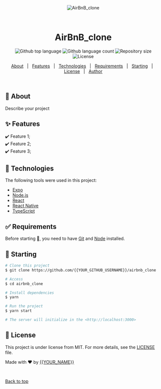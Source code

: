 <div align="center" id="top"> 
  <img src="./.github/app.gif" alt="AirBnB_clone" />

  &#xa0;

  <!-- <a href="https://airbnb_clone.netlify.app">Demo</a> -->
</div>

<h1 align="center">AirBnB_clone</h1>

<p align="center">
  <img alt="Github top language" src="https://img.shields.io/github/languages/top/{{YOUR_GITHUB_USERNAME}}/airbnb_clone?color=56BEB8">

  <img alt="Github language count" src="https://img.shields.io/github/languages/count/{{YOUR_GITHUB_USERNAME}}/airbnb_clone?color=56BEB8">

  <img alt="Repository size" src="https://img.shields.io/github/repo-size/{{YOUR_GITHUB_USERNAME}}/airbnb_clone?color=56BEB8">

  <img alt="License" src="https://img.shields.io/github/license/{{YOUR_GITHUB_USERNAME}}/airbnb_clone?color=56BEB8">

  <!-- <img alt="Github issues" src="https://img.shields.io/github/issues/{{YOUR_GITHUB_USERNAME}}/airbnb_clone?color=56BEB8" /> -->

  <!-- <img alt="Github forks" src="https://img.shields.io/github/forks/{{YOUR_GITHUB_USERNAME}}/airbnb_clone?color=56BEB8" /> -->

  <!-- <img alt="Github stars" src="https://img.shields.io/github/stars/{{YOUR_GITHUB_USERNAME}}/airbnb_clone?color=56BEB8" /> -->
</p>

<!-- Status -->

<!-- <h4 align="center"> 
	🚧  AirBnB_clone 🚀 Under construction...  🚧
</h4> 

<hr> -->

<p align="center">
  <a href="#dart-about">About</a> &#xa0; | &#xa0; 
  <a href="#sparkles-features">Features</a> &#xa0; | &#xa0;
  <a href="#rocket-technologies">Technologies</a> &#xa0; | &#xa0;
  <a href="#white_check_mark-requirements">Requirements</a> &#xa0; | &#xa0;
  <a href="#checkered_flag-starting">Starting</a> &#xa0; | &#xa0;
  <a href="#memo-license">License</a> &#xa0; | &#xa0;
  <a href="https://github.com/{{YOUR_GITHUB_USERNAME}}" target="_blank">Author</a>
</p>

<br>

## :dart: About ##

Describe your project

## :sparkles: Features ##

:heavy_check_mark: Feature 1;\
:heavy_check_mark: Feature 2;\
:heavy_check_mark: Feature 3;

## :rocket: Technologies ##

The following tools were used in this project:

- [Expo](https://expo.io/)
- [Node.js](https://nodejs.org/en/)
- [React](https://pt-br.reactjs.org/)
- [React Native](https://reactnative.dev/)
- [TypeScript](https://www.typescriptlang.org/)

## :white_check_mark: Requirements ##

Before starting :checkered_flag:, you need to have [Git](https://git-scm.com) and [Node](https://nodejs.org/en/) installed.

## :checkered_flag: Starting ##

```bash
# Clone this project
$ git clone https://github.com/{{YOUR_GITHUB_USERNAME}}/airbnb_clone

# Access
$ cd airbnb_clone

# Install dependencies
$ yarn

# Run the project
$ yarn start

# The server will initialize in the <http://localhost:3000>
```

## :memo: License ##

This project is under license from MIT. For more details, see the [LICENSE](LICENSE.md) file.


Made with :heart: by <a href="https://github.com/{{YOUR_GITHUB_USERNAME}}" target="_blank">{{YOUR_NAME}}</a>

&#xa0;

<a href="#top">Back to top</a>
